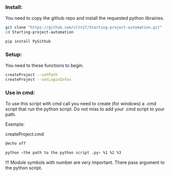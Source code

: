 ### Install:

You need to copy the github repo and install the requested python librairies.

```bash
git clone "https://github.com/vltn17/Starting-project-automation.git"
cd Starting-project-automation

pip install PyGithub
```

### Setup:

You need to these functions to begin.

```bash
createProject --setPath
createProject --setLoginInfos
```

### Use in cmd:

To use this script with cmd call you need to create (for windows) a .cmd script that run the python script. Do not miss to add your .cmd script to your path.


Exemple:

createProject.cmd
```bash
@echo off

python <the path to the python script .py> %1 %2 %3
```

!!! Module symbols with number are very important. There pass argument to the python script.